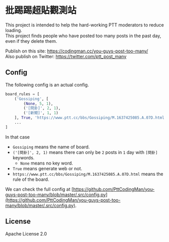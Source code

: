# 批踢踢超貼觀測站

This project is intended to help the hard-working PTT moderators to reduce loading.  
This project finds people who have posted too many posts in the past day, even if they delete them.  
  
Publish on this site: https://codingman.cc/you-guys-post-too-many/  
Also publish on Twitter: https://twitter.com/ptt_post_many

## Config

The following config is an actual config.

```python
board_rules = [
    ('Gossiping', [
        (None, 5, 1),
        ('[問卦]', 2, 1),
        ('[新聞]', 1, 1)
    ], True, 'https://www.ptt.cc/bbs/Gossiping/M.1637425085.A.07D.html'),
    ...
]
```

In that case
- `Gossiping` means the name of board.
- `('[問卦]', 2, 1)` means there can only be `2` posts in `1` day with `[問卦]` keywords.
  - `None` means no key word.
- `True` means generate web or not.
- `https://www.ptt.cc/bbs/Gossiping/M.1637425085.A.07D.html` means the rule of the board.

We can check the full config at [https://github.com/PttCodingMan/you-guys-post-too-many/blob/master/.src/config.py](https://github.com/PttCodingMan/you-guys-post-too-many/blob/master/.src/config.py).

## License
Apache License 2.0
